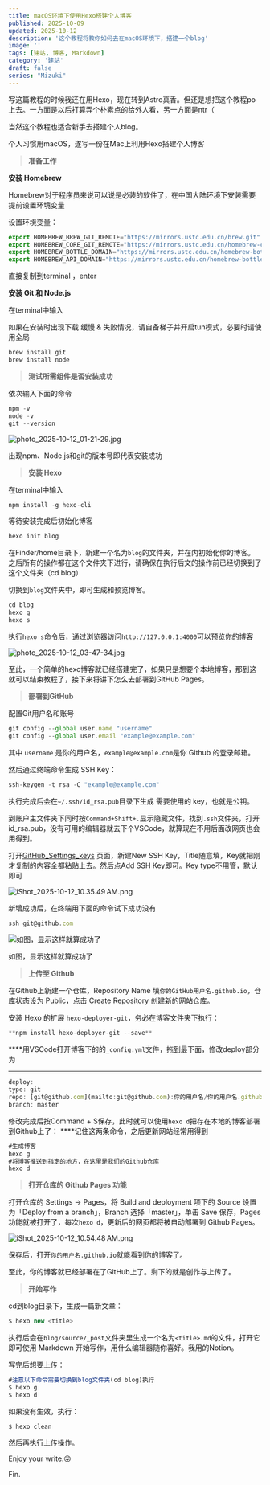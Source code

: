 ```yaml
---
title: macOS环境下使用Hexo搭建个人博客
published: 2025-10-09
updated: 2025-10-12
description: '这个教程将教你如何去在macOS环境下，搭建一个blog'
image: ''
tags: [建站, 博客, Markdown]
category: '建站'
draft: false 
series: "Mizuki"
---
```

<aside>

写这篇教程的时候我还在用Hexo，现在转到Astro真香。但还是想把这个教程po上去。一方面是以后打算弄个朴素点的给外人看，另一方面是ntr（

当然这个教程也适合新手去搭建个人blog。

</aside>

个人习惯用macOS，遂写一份在Mac上利用Hexo搭建个人博客

> **准备工作**
> 

**安装 Homebrew**

Homebrew对于程序员来说可以说是必装的软件了，在中国大陆环境下安装需要提前设置环境变量

设置环境变量：

```jsx
export HOMEBREW_BREW_GIT_REMOTE="https://mirrors.ustc.edu.cn/brew.git"
export HOMEBREW_CORE_GIT_REMOTE="https://mirrors.ustc.edu.cn/homebrew-core.git"
export HOMEBREW_BOTTLE_DOMAIN="https://mirrors.ustc.edu.cn/homebrew-bottles"
export HOMEBREW_API_DOMAIN="https://mirrors.ustc.edu.cn/homebrew-bottles/api"
```

直接复制到terminal ，enter

**安装 Git 和 Node.js**

在terminal中输入

如果在安装时出现下载 缓慢 & 失败情况，请自备梯子并开启tun模式，必要时请使用全局

```jsx
brew install git
brew install node
```

> **测试所需组件是否安装成功**
> 

依次输入下面的命令

```jsx
npm -v
node -v
git --version
```

![photo_2025-10-12_01-21-29.jpg](https://p.ipic.vip/j81kno.png)

出现npm、Node.js和git的版本号即代表安装成功

> **安装 Hexo**
> 

在terminal中输入

```jsx
npm install -g hexo-cli
```

等待安装完成后初始化博客

```jsx
hexo init blog
```

在Finder/home目录下，新建一个名为`blog`的文件夹，并在内初始化你的博客。之后所有的操作都在这个文件夹下进行，请确保在执行后文的操作前已经切换到了这个文件夹（cd blog）

切换到`blog`文件夹中，即可生成和预览博客。

```jsx
cd blog
hexo g
hexo s
```

执行`hexo s`命令后，通过浏览器访问`http://127.0.0.1:4000`可以预览你的博客

![photo_2025-10-12_03-47-34.jpg](https://p.ipic.vip/q6rcbt.jpg)

至此，一个简单的hexo博客就已经搭建完了，如果只是想要个本地博客，那到这就可以结束教程了，接下来将讲下怎么去部署到GitHub Pages。

> **部署到GitHub**
> 

配置Git用户名和账号

```jsx
git config --global user.name "username"
git config --global user.email "example@example.com"
```

其中 `username` 是你的用户名，`example@example.com`是你 Github 的登录邮箱。

然后通过终端命令生成 SSH Key：

```jsx
ssh-keygen -t rsa -C "example@example.com"
```

执行完成后会在`~/.ssh/id_rsa.pub`目录下生成 需要使用的 key，也就是公钥。

到账户主文件夹下同时按`Command+Shift+.`显示隐藏文件，找到`.ssh`文件夹，打开id_rsa.pub，没有可用的编辑器就去下个VSCode，就算现在不用后面改网页也会用得到。

打开[GitHub_Settings_keys](https://github.com/settings/keys) 页面，新建New SSH Key，Title随意填，Key就把刚才复制的内容全都粘贴上去。然后点Add SSH Key即可。Key type不用管，默认即可

![iShot_2025-10-12_10.35.49 AM.png](https://p.ipic.vip/9j4zzg.png)

新增成功后，在终端用下面的命令试下成功没有

```jsx
ssh git@github.com
```

![如图，显示这样就算成功了](https://p.ipic.vip/ddp9hi.png)

如图，显示这样就算成功了

> **上传至 Github**
> 

在Github上新建一个仓库，Repository Name 填`你的GitHub用户名.github.io`，仓库状态设为 Public，点击 Create Repository 创建新的网站仓库。

安装 Hexo 的扩展 `hexo-deployer-git`，务必在博客文件夹下执行：

```jsx
**npm install hexo-deployer-git --save**
```

****用VSCode打开博客下的的`_config.yml`文件，拖到最下面，修改deploy部分为
****

```jsx
deploy:
type: git
repo: [git@github.com](mailto:git@github.com):你的用户名/你的用户名.github.io.git
branch: master
```

修改完成后按Command + S保存，此时就可以使用`hexo d`把存在本地的博客部署到Github上了：
****记住这两条命令，之后更新网站经常用得到

```jsx
#生成博客
hexo g
#将博客推送到指定的地方，在这里是我们的Github仓库
hexo d
```

> **打开仓库的 Github Pages 功能**
> 

打开仓库的 Settings -> Pages，将 Build and deployment 项下的 Source 设置为「Deploy from a branch」，Branch 选择「master」，单击 Save 保存，Pages 功能就被打开了，每次`hexo d`，更新后的网页都将被自动部署到 Github Pages。

![iShot_2025-10-12_10.54.48 AM.png](https://p.ipic.vip/v5ecj4.png)

保存后，打开`你的用户名.github.io`就能看到你的博客了。

至此，你的博客就已经部署在了GitHub上了。剩下的就是创作与上传了。

> **开始写作**
> 

cd到blog目录下，生成一篇新文章：

```jsx
$ hexo new <title>
```

执行后会在`blog/source/_post`文件夹里生成一个名为`<title>.md`的文件，打开它即可使用 Markdown 开始写作，用什么编辑器随你喜好。我用的Notion。

写完后想要上传：

```jsx
#注意以下命令需要切换到blog文件夹(cd blog)执行
$ hexo g
$ hexo d
```

如果没有生效，执行：

`$ hexo clean`

然后再执行上传操作。

Enjoy your write.😜

Fin.